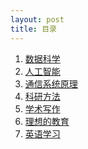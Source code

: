 ```yaml
---
layout: post
title: 目录
---
```


1. [数据科学](ds)
1. [人工智能](ai)
3. [通信系统原理](comm)
2. [科研方法](project)
5. [学术写作](write)
6. [理想的教育](edu)
4. [英语学习](english)
<!-- 5. [离散数学](dm) -->

<br/>

<!-- cd /Users/yishuai/Documents/Website/book/book -->
<!-- jekyll serve --trace -->

<!-- cd /Users/yishuai/.gem/ruby/3.1.2/gems/web/webrick-1.7.0 -->
<!-- bundle add webrick -->
